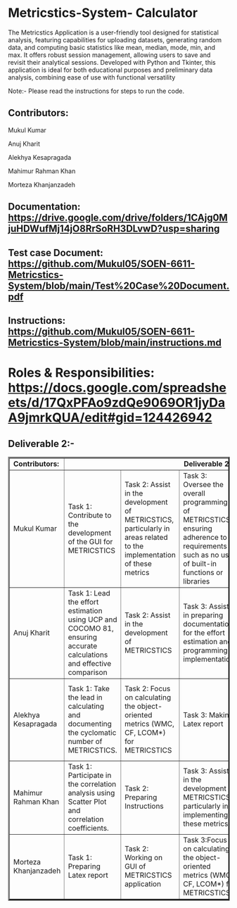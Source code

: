 # Metricstics-System- Calculator
The Metricstics Application is a user-friendly tool designed for statistical analysis, featuring capabilities for uploading datasets, generating random data, and computing basic statistics like mean, median, mode, min, and max. It offers robust session management, allowing users to save and revisit their analytical sessions. Developed with Python and Tkinter, this application is ideal for both educational purposes and preliminary data analysis, combining ease of use with functional versatility

Note:- Please read the instructions for steps to run the code.
## Contributors:

Mukul Kumar	

Anuj Kharit

Alekhya Kesapragada

Mahimur Rahman Khan

Morteza Khanjanzadeh

## Documentation: https://drive.google.com/drive/folders/1CAjg0MjuHDWufMj14jO8RrSoRH3DLvwD?usp=sharing

## Test case Document: https://github.com/Mukul05/SOEN-6611-Metricstics-System/blob/main/Test%20Case%20Document.pdf

## Instructions: https://github.com/Mukul05/SOEN-6611-Metricstics-System/blob/main/instructions.md

# Roles & Responsibilities: https://docs.google.com/spreadsheets/d/17QxPFAo9zdQe9069OR1jyDaA9jmrkQUA/edit#gid=124426942

## Deliverable 2:- 
	

  <table border="3px solid">
      <tbody border="2px solid">
         <tr>
            <td><b>Contributors:<b></td>
            <td colspan="5" align="center"><b>Deliverable 2<b></td>
         </tr>
         <tr>
            <td>Mukul Kumar</td>
            <td>Task 1: Contribute to the development of the GUI for METRICSTICS</td>
            <td>Task  2:  Assist in the development of METRICSTICS, particularly in areas related to the implementation of these metrics</td>
            <td>Task 3: Oversee the overall programming of METRICSTICS, ensuring adherence to requirements such as no use of built-in functions or libraries</td>
            <td>Task 4: Setting up and maintaining the development environments (Github)</td>
           <td> Task 5: Coordinate and ensure the timely completion of all tasks related to Deliverable 2</td>
         </tr>
         <tr>
            <td>Anuj Kharit</td>
            <td>Task 1: Lead the effort estimation using UCP and COCOMO 81, ensuring accurate calculations and effective comparison</td>
            <td>Task 2:  Assist in the development of METRICSTICS</td>
            <td>Task 3: Assist in preparing documentation for the effort estimation and programming implementation.</td>
           <td>Task 4: Test case Document </td>
           <td> Task 5: Maintaining GitHub</td>
         </tr>
         <tr>
            <td>Alekhya Kesapragada</td>
            <td>Task 1: Take the lead in calculating and documenting the cyclomatic number of METRICSTICS.</td>
            <td>Task 2: Focus on calculating the object-oriented metrics (WMC, CF, LCOM*) for METRICSTICS</td>
            <td>Task 3: Making Latex report</td>
           <td>Task 4:  Contribute to the programming of METRICSTICS, focusing on modular and reusable code.</td>
	<td>Task 5:  GitHub maintenance.</td>
        </tr>
         <tr>
            <td>Mahimur Rahman Khan</td>
            <td>Task 1: Participate in the correlation analysis using Scatter Plot and correlation coefficients.</td>
            <td>Task 2: Preparing Instructions</td>
            <td>Task 3: Assist in the development of METRICSTICS, particularly in implementing these metrics.</td>
            <td>Task 4: Assist in correlation analysis and ensure the robustness of the statistical approach </td>
	 <td>Task 5: Testing Application </td>
        </tr>
         <tr>
            <td>Morteza Khanjanzadeh</td>
            <td>Task 1: Preparing Latex report</td>
            <td>Task 2: Working on GUI of METRICSTICS application</td>
            <td>Task 3:Focus on calculating the object-oriented metrics (WMC, CF, LCOM*) for METRICSTICS</td>
            <td>Task 4: Preparing Instructions</td>
	 <td>Task 5: Testing Application </td>
        </tr>
      </tbody>
   </table>
   
 
